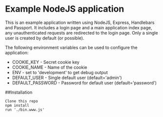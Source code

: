 # Example NodeJS application

This is an example application written using NodeJS, Express, Handlebars and Passport.
It includes a login page and a main application index page, any unauthenticated requests
are redirected to the login page.  Only a single user is created by default (or possible).

The following environment variables can be used to configure the application:



* COOKIE_KEY - Secret cookie key
* COOKIE_NAME - Name of the cookie
* ENV - set to 'development' to get debug output
* DEFAULT_USER - Single default user (default='admin')
* DEFAULT_PASSWORD - Password for default user (default='password')

##Installation


```
Clone this repo
npm install
run './bin.www.js'
```



